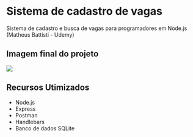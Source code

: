 # Sistema de cadastro de vagas
Sistema de cadastro e busca de vagas para programadores em Node.js (Matheus Battisti - Udemy)

## Imagem final do projeto
![](https://i.imgur.com/Qhz0Sdz.png)

## Recursos Utimizados
- Node.js
- Express
- Postman
- Handlebars
- Banco de dados SQLite